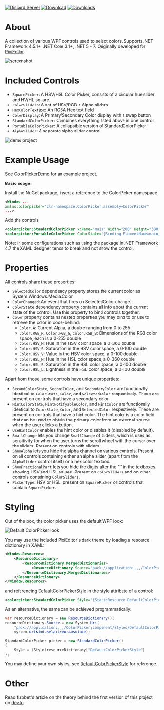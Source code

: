 [![Discord Server](https://badgen.net/badge/discord/join%20chat/7289DA?icon=discord)](https://discord.gg/qSRMYmq)
[![Download](https://img.shields.io/badge/nuget-download-blue)](https://www.nuget.org/packages/PixiEditor.ColorPicker/)
[![Downloads](https://img.shields.io/nuget/dt/PixiEditor.ColorPicker)](https://www.nuget.org/packages/PixiEditor.ColorPicker/)

# About

A collection of various WPF controls used to select colors.
Supports .NET Framework 4.5.1+, .NET Core 3.1+, .NET 5 - 7.
Originally developed for [PixiEditor](https://github.com/PixiEditor/PixiEditor).

![screenshot](https://i.imgur.com/4ysN4Fe.png)

# Included Controls

- `SquarePicker`: A HSV/HSL Color Picker, consists of a circular hue slider and HV/HL square.
- `ColorSliders`: A set of HSV/RGB + Alpha sliders
- `HexColorTextBox`: An RGBA Hex text field
- `ColorDisplay`: A Primary/Secondary Color display with a swap button
- `StandardColorPicker`: Combines everything listed above in one control
- `PortableColorPicker`: A collapsible version of StandardColorPicker
- `AlphaSlider`: A separate alpha slider control

![demo project](https://i.imgur.com/wZkkykY.png)

# Example Usage

See [ColorPickerDemo](https://github.com/PixiEditor/ColorPicker/tree/master/ColorPickerDemo) for an example project.

**Basic usage:**

Install the NuGet package, insert a reference to the ColorPicker namespace

```xml
<Window ...
xmlns:colorpicker="clr-namespace:ColorPicker;assembly=ColorPicker"
...>
```

Add the controls

```xml
<colorpicker:StandardColorPicker x:Name="main" Width="200" Height="380"/>
<colorpicker:PortableColorPicker ColorState="{Binding ElementName=main, Path=ColorState, Mode=TwoWay}" Width="40" Height="40"/>
```

Note: in some configurations such as using the package in .NET Framework 4.7 the XAML designer tends to break and not show the control.

# Properties

All controls share these properties:

- `SelectedColor` dependency property stores the current color as System.Windows.Media.Color
- `ColorChanged`: An event that fires on SelectedColor change.
- `ColorState` dependency property contains all info about the current state of the control. Use this property to bind controls together.
- `Color` property contains nested properties you may bind to or use to retrieve the color in code-behind:
  - `Color.A`: Current Alpha, a double ranging from 0 to 255
  - `Color.RGB_R`, `Color.RGB_G`, `Color.RGB_B`: Dimensions of the RGB color space, each is a 0-255 double
  - `Color.HSV_H`: Hue in the HSV color space, a 0-360 double
  - `Color.HSV_S`: Saturation in the HSV color space, a 0-100 double
  - `Color.HSV_V`: Value in the HSV color space, a 0-100 double
  - `Color.HSL_H`: Hue in the HSL color space, a 0-360 double
  - `Color.HSL_S`: Saturation in the HSL color space, a 0-100 double
  - `Color.HSL_L`: Lightness in the HSL color space, a 0-100 double

Apart from those, some controls have unique properties:

- `SecondColorState`, `SecondColor`, and `SecondaryColor` are functionally identical to `ColorState`, `Color`, and `SelectedColor` respectively.
These are present on controls that have a secondary color.
- `HintColorState`, `HintNotifyableColor`, and `HintColor` are functionally identical to `ColorState`, `Color`, and `SelectedColor` respectively.
These are present on controls that have a hint color. The hint color is a color field that can be used to obtain the primary color from an external source when the user clicks a button.
- `UseHintColor` enables the hint color or disables it (disabled by default).
- `SmallChange` lets you change `SmallChange` of sliders, which is used as sensitivity for when the user
turns the scroll wheel with the cursor over the sliders. Present on controls with sliders.
- `ShowAlpha` lets you hide the alpha channel on various controls. 
Present on all controls containing either an alpha slider (apart from the `AlphaSlider` control itself) or a hex color textbox.
- `ShowFractionalPart` lets you hide the digits after the "." in the textboxes showing HSV and HSL values.
Present on `ColorSliders` and on other controls containing `ColorSliders`.
- `PickerType`: HSV or HSL, present on `SquarePicker` or controls that contain `SquarePicker`.

# Styling

Out of the box, the color picker uses the default WPF look:

![Default ColorPicker look](https://i.imgur.com/AyweTmS.png)

You may use the included PixiEditor's dark theme by loading a resource dictionary in XAML:

```xml
<Window.Resources>
    <ResourceDictionary>
        <ResourceDictionary.MergedDictionaries>
            <ResourceDictionary Source="pack://application:,,,/ColorPicker;component/Styles/DefaultColorPickerStyle.xaml" />
        </ResourceDictionary.MergedDictionaries>
    </ResourceDictionary>
</Window.Resources>
```

and referencing DefaultColorPickerStyle in the style attribute of a control:

```xml
<colorpicker:StandardColorPicker Style="{StaticResource DefaultColorPickerStyle}" />
```

As an alternative, the same can be achieved programmatically:

```csharp
var resourceDictionary = new ResourceDictionary();
resourceDictionary.Source = new System.Uri(
    "pack://application:,,,/ColorPicker;component/Styles/DefaultColorPickerStyle.xaml",
    System.UriKind.RelativeOrAbsolute);

StandardColorPicker picker = new StandardColorPicker()
{
    Style = (Style)resourceDictionary["DefaultColorPickerStyle"]
};
```

You may define your own styles, see
[DefaultColorPickerStyle](https://github.com/PixiEditor/ColorPicker/blob/master/src/ColorPicker/Styles/DefaultColorPickerStyle.xaml)
for reference.

# Other

Read flabbet's article on the theory behind the first version of this project on [dev.to](https://dev.to/flabbet/how-does-color-pickers-work-1275)
